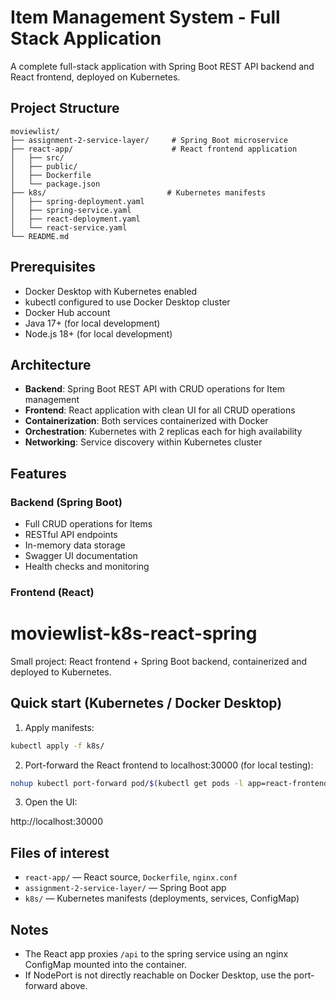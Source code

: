 # Item Management System - Full Stack Application

A complete full-stack application with Spring Boot REST API backend and React frontend, deployed on Kubernetes.

## Project Structure

```
moviewlist/
├── assignment-2-service-layer/     # Spring Boot microservice
├── react-app/                      # React frontend application
│   ├── src/
│   ├── public/
│   ├── Dockerfile
│   └── package.json
├── k8s/                           # Kubernetes manifests
│   ├── spring-deployment.yaml
│   ├── spring-service.yaml
│   ├── react-deployment.yaml
│   └── react-service.yaml
└── README.md
```

## Prerequisites

- Docker Desktop with Kubernetes enabled
- kubectl configured to use Docker Desktop cluster
- Docker Hub account
- Java 17+ (for local development)
- Node.js 18+ (for local development)

## Architecture

- **Backend**: Spring Boot REST API with CRUD operations for Item management
- **Frontend**: React application with clean UI for all CRUD operations
- **Containerization**: Both services containerized with Docker
- **Orchestration**: Kubernetes with 2 replicas each for high availability
- **Networking**: Service discovery within Kubernetes cluster

## Features

### Backend (Spring Boot)
- Full CRUD operations for Items
- RESTful API endpoints
- In-memory data storage
- Swagger UI documentation
- Health checks and monitoring

### Frontend (React)
# moviewlist-k8s-react-spring

Small project: React frontend + Spring Boot backend, containerized and deployed to Kubernetes.

## Quick start (Kubernetes / Docker Desktop)

1. Apply manifests:

```bash
kubectl apply -f k8s/
```

2. Port-forward the React frontend to localhost:30000 (for local testing):

```bash
nohup kubectl port-forward pod/$(kubectl get pods -l app=react-frontend -o jsonpath='{.items[0].metadata.name}') 30000:80 --address 127.0.0.1 > /tmp/portforward-react.log 2>&1 & echo $! > /tmp/portforward-react.pid
```

3. Open the UI:

http://localhost:30000

## Files of interest

- `react-app/` — React source, `Dockerfile`, `nginx.conf`
- `assignment-2-service-layer/` — Spring Boot app
- `k8s/` — Kubernetes manifests (deployments, services, ConfigMap)

## Notes
- The React app proxies `/api` to the spring service using an nginx ConfigMap mounted into the container.
- If NodePort is not directly reachable on Docker Desktop, use the port-forward above.
